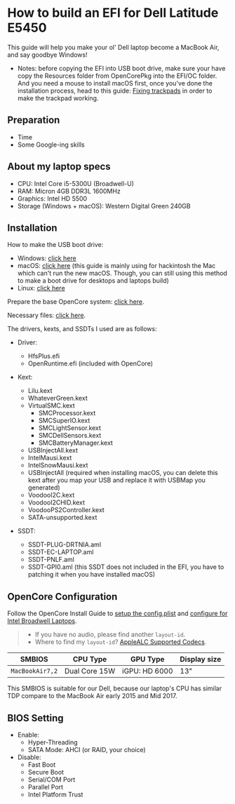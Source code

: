 # How to build an EFI for Dell Latitude E5450
This guide will help you make your ol' Dell laptop become a MacBook Air, and say goodbye Windows!
* Notes: before copying the EFI into USB boot drive, make sure your have copy the Resources folder from OpenCorePkg into the EFI/OC folder. And you need a mouse to install macOS first, once you've done the installation process, head to this guide: [Fixing trackpads](https://dortania.github.io/Getting-Started-With-ACPI/Laptops/trackpad.html) in order to make the trackpad working.

## Preparation
* Time
* Some Google-ing skills
## About my laptop specs
  - CPU: Intel Core i5-5300U (Broadwell-U)
  - RAM: Micron 4GB DDR3L 1600MHz
  - Graphics: Intel HD 5500
  - Storage (Windows + macOS): Western Digital Green 240GB
## Installation

How to make the USB boot drive:
 - Windows: [click here](https://dortania.github.io/OpenCore-Install-Guide/installer-guide/winblows-install.html)
  - macOS: [click here](https://dortania.github.io/OpenCore-Install-Guide/installer-guide/mac-install.html) (this guide is mainly using for hackintosh the Mac which can't run the new macOS. Though, you can still using this method to make a boot drive for desktops and laptops build)
  - Linux: [click here](https://dortania.github.io/OpenCore-Install-Guide/installer-guide/linux-install.html)

Prepare the base OpenCore system: [click here](https://dortania.github.io/OpenCore-Install-Guide/installer-guide/opencore-efi.html).

Necessary files: [click here](https://dortania.github.io/OpenCore-Install-Guide/ktext.html).

The drivers, kexts, and SSDTs I used are as follows:
  - Driver:
    * HfsPlus.efi
    * OpenRuntime.efi (included with OpenCore)

 - Kext:
    * Lilu.kext
    * WhateverGreen.kext
    * VirtualSMC.kext
      * SMCProcessor.kext
      * SMCSuperIO.kext
      * SMCLightSensor.kext
      * SMCDellSensors.kext
      * SMCBatteryManager.kext
    * USBInjectAll.kext
    * IntelMausi.kext
    * IntelSnowMausi.kext
    * USBInjectAll (required when installing macOS, you can delete this kext after you map your USB and replace it with USBMap you generated)
    * VoodooI2C.kext
    * VoodooI2CHID.kext
    * VoodooPS2Controller.kext
    * SATA-unsupported.kext

  - SSDT:
    * SSDT-PLUG-DRTNIA.aml
    * SSDT-EC-LAPTOP.aml
    * SSDT-PNLF.aml
    * SSDT-GPI0.aml (this SSDT does not included in the EFI, you have to patching it when you have installed macOS)

## OpenCore Configuration

Follow the OpenCore Install Guide to [setup the config.plist](https://dortania.github.io/OpenCore-Install-Guide/config.plist/) and [configure for Intel Broadwell Laptops](https://dortania.github.io/OpenCore-Install-Guide/config-laptop.plist/broadwell.html#starting-point).
> - If you have no audio, please find another `layout-id`.
> - Where to find my `layout-id`? [AppleALC Supported Codecs](https://github.com/acidanthera/AppleALC/wiki/Supported-codecs).

| SMBIOS          | CPU Type           | GPU Type      | Display size |
| ----------------| -------------------|---------------|--------------|
| `MacBookAir7,2` | Dual Core 15W      | iGPU: HD 6000 | 13"          |

This SMBIOS is suitable for our Dell, because our laptop's CPU has similar TDP compare to the MacBook Air early 2015 and Mid 2017.

## BIOS Setting
- Enable:
  * Hyper-Threading
  * SATA Mode: AHCI (or RAID, your choice)
- Disable:
  * Fast Boot
  * Secure Boot
  * Serial/COM Port
  * Parallel Port
  * Intel Platform Trust

